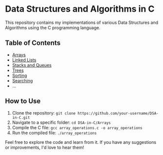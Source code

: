 # Data Structures and Algorithms in C

This repository contains my implementations of various Data Structures and Algorithms using the C programming language.

## Table of Contents

- [Arrays](./Arrays)
- [Linked Lists](./Linked%20Lists)
- [Stacks and Queues](./Stacks%20and%20Queues)
- [Trees](./Trees)
- [Sorting](./Sorting)
- [Searching](./Searching)
- ...

## How to Use

1. Clone the repository: `git clone https://github.com/your-username/DSA-in-C.git`
2. Navigate to a specific folder: `cd DSA-in-C/Arrays`
3. Compile the C file: `gcc array_operations.c -o array_operations`
4. Run the compiled file: `./array_operations`

Feel free to explore the code and learn from it. If you have any suggestions or improvements, I'd love to hear them!